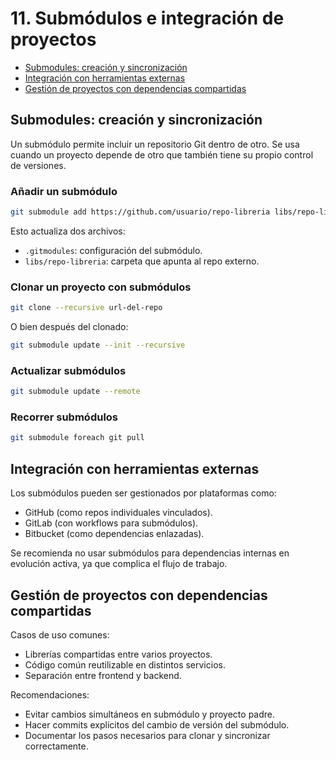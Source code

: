 # 11. Submódulos e integración de proyectos

- [Submodules: creación y sincronización](#submodules-creación-y-sincronización)
- [Integración con herramientas externas](#integración-con-herramientas-externas)
- [Gestión de proyectos con dependencias compartidas](#gestión-de-proyectos-con-dependencias-compartidas)

## Submodules: creación y sincronización

Un submódulo permite incluir un repositorio Git dentro de otro. Se usa cuando un proyecto depende de otro que también tiene su propio control de versiones.

### Añadir un submódulo

```bash
git submodule add https://github.com/usuario/repo-libreria libs/repo-libreria
```

Esto actualiza dos archivos:

- `.gitmodules`: configuración del submódulo.
- `libs/repo-libreria`: carpeta que apunta al repo externo.

### Clonar un proyecto con submódulos

```bash
git clone --recursive url-del-repo
```

O bien después del clonado:

```bash
git submodule update --init --recursive
```

### Actualizar submódulos

```bash
git submodule update --remote
```

### Recorrer submódulos

```bash
git submodule foreach git pull
```

## Integración con herramientas externas

Los submódulos pueden ser gestionados por plataformas como:

- GitHub (como repos individuales vinculados).
- GitLab (con workflows para submódulos).
- Bitbucket (como dependencias enlazadas).

Se recomienda no usar submódulos para dependencias internas en evolución activa, ya que complica el flujo de trabajo.

## Gestión de proyectos con dependencias compartidas

Casos de uso comunes:

- Librerías compartidas entre varios proyectos.
- Código común reutilizable en distintos servicios.
- Separación entre frontend y backend.

Recomendaciones:

- Evitar cambios simultáneos en submódulo y proyecto padre.
- Hacer commits explícitos del cambio de versión del submódulo.
- Documentar los pasos necesarios para clonar y sincronizar correctamente.
